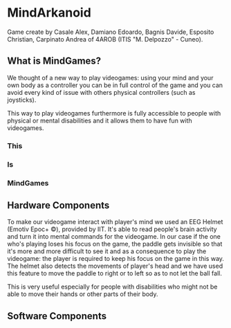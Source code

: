 # MindArkanoid

Game create by Casale Alex, Damiano Edoardo, Bagnis Davide, Esposito Christian, Carpinato Andrea of 4AROB (ITIS "M. Delpozzo" - Cuneo).

## What is MindGames?

We thought of a new way to play videogames: using your mind and your own body as a controller you can be in full control of the game and you can avoid every kind of issue with others physical controllers (such as joysticks).

This way to play videogames furthermore is fully accessible to people with physical or mental disabilities and it allows them to have fun with videogames.

### This 
### Is 
### MindGames

## Hardware Components

To make our videogame interact with player's mind we used an EEG Helmet (Emotiv Epoc+ ©), provided by IIT.
It's able to read people's brain activity and turn it into mental commands for the videogame.
In our case if the one who's playing loses his focus on the game, the paddle gets invisible so that it's more and more difficult to see it and as a consequence to play the videogame: the player is required to keep his focus on the game in this way.
The helmet also detects the movements of player's head and we have used this feature to move the paddle to right or to left so as to not let the ball fall.

This is very useful especially for people with disabilities who might not be able to move their hands or other parts of their body.

## Software Components

